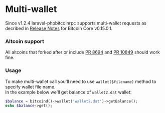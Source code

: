 Multi-wallet
======================
Since v1.2.4 laravel-phpbitcoinrpc supports multi-wallet requests as decribed in [Release Notes](https://bitcoin.org/en/release/v0.15.0.1#multi-wallet-support) for Bitcoin Core v0.15.0.1.

### Altcoin support
All altcoins that forked after or include [PR 8694](https://github.com/bitcoin/bitcoin/pull/8694/files) and [PR 10849](https://github.com/bitcoin/bitcoin/pull/10849) should work fine.

### Usage
To make multi-wallet call you'll need to use `wallet($filename)` method to specify wallet file name.  
In the example below we'll get balance of `wallet2.dat` wallet:
```php
$balance = bitcoind()->wallet('wallet2.dat')->getBalance();
echo $balance->get();
```
